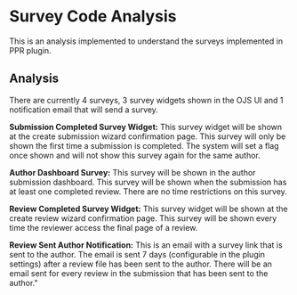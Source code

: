 # Survey Code Analysis
This is an analysis implemented to understand the surveys implemented in PPR plugin.

## Analysis
There are currently 4 surveys, 3 survey widgets shown in the OJS UI and 1 notification email that will send a survey.

**Submission Completed Survey Widget:** This survey widget will be shown at the create submission wizard confirmation page. This survey will only be shown the first time a submission is completed. The system will set a flag once shown and will not show this survey again for the same author.

**Author Dashboard Survey:** This survey will be shown in the author submission dashboard. This survey will be shown when the submission has at least one completed review. There are no time restrictions on this survey.

**Review Completed Survey Widget:** This survey widget will be shown at the create review wizard confirmation page. This survey will be shown every time the reviewer access the final page of a review.

**Review Sent Author Notification:** This is an email with a survey link that is sent to the author. The email is sent 7 days (configurable in the plugin settings) after a review file has been sent to the author. There will be an email sent for every review in the submission that has been sent to the author."